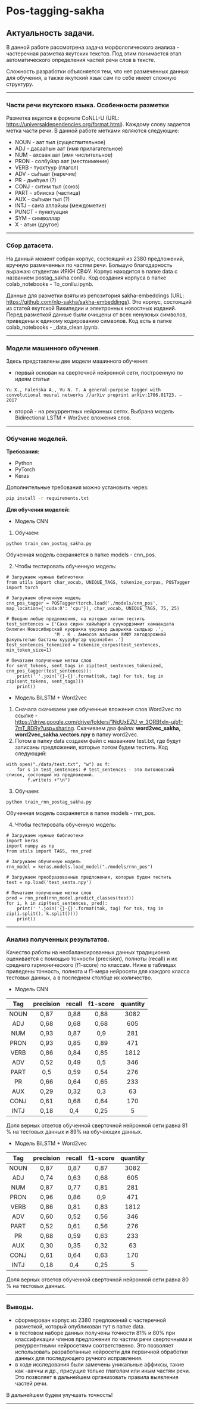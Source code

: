 # Pos-tagging-sakha
## Актуальность задачи.
В данной работе рассмотрена задача морфологического анализа - частеречная разметка якутских текстов. Под этим понимается этап автоматического определения частей речи слов в тексте.

Сложность разработки объясняется тем, что нет размеченных данных для обучения, а также якутский язык сам по себе имеет сложную структуру.
___
### Части речи якутского языка. Особенности разметки
Разметка ведется в формате CoNLL-U (URL: https://universaldependencies.org/format.html). Каждому слову задается метка части речи. В данной работе метками являются следующие:
*	NOUN - аат тыл (существительное)
*	ADJ - даҕааһын аат (имя прилагательное)
*	NUM - ахсаан аат (имя числительное)
*	PRON - солбуйар аат (местоимение)
*	VERB - туохтуур (глагол) 
*	ADV - сыһыат (наречие) 
*	PR - дьөһүөл (?)
*	CONJ - ситим тыл (союз) 
*	PART - эбиискэ (частица)
*  AUX - сыһыан тыл (?) 
*	INTJ - саҥа аллайыы (междометие) 
*	PUNCT - пунктуация 
*  SYM - символлар
*  X - атын (другое)
___

### Сбор датасета.
На данный момент собран корпус, состоящий из 2380 предложений, вручную размеченных по частям речи. Большую благодарность выражаю студентам ИЯКН СВФУ. Корпус находится в папке data с названием postag_sakha.conllu. Код создания корпуса в папке colab_notebooks - To_conllu.ipynb.

Данные для разметки взяты из репозитория sakha-embeddings (URL: https://github.com/nlp-sakha/sakha-embeddings). Это корпус, состоящий из статей якутской Википедии и электронных новостных изданий. Перед разметкой данные были очищены от всех ненужных символов, приведены к единому кодированию символов. Код есть в папке colab_notebooks - _data_clean.ipynb.

___
### Модели машинного обучения.
Здесь представлены две модели машинного обучения: 
* первый основан на сверточной нейронной сети, построенную по идеям статьи 
```
Yu X., Faleńska A., Vu N. T. A general-purpose tagger with convolutional neural networks //arXiv preprint arXiv:1706.01723. – 2017
```
* второй - на рекуррентных нейронных сетях. Выбрана модель Bidirectional LSTM + Wor2vec вложения слов.
___
### Обучение моделей.
__Требования:__
- Python 
- PyTorch 
- Keras

Дополнительные требования можно установить через:
```bash
pip install -r requirements.txt
```
__Для обучения моделей:__

- Модель CNN
1. Обучаем:
```
python train_cnn_postag_sakha.py
```
Обученная модель сохраняется в папке models - cnn_pos.

2. Чтобы тестировать обученную модель:
```
# Загружаем нужные библиотеки
from utils import char_vocab, UNIQUE_TAGS, tokenize_corpus, POSTagger
import torch

# Загружаем обученную модель
cnn_pos_tagger = POSTagger(torch.load('./models/cnn_pos', map_location={'cuda:0': 'cpu'}), char_vocab, UNIQUE_TAGS, 75, 25)

# Вводим любые предложения, на которых хотим тестить
test_sentences = ['Саха сирин хайыһарга сүүмэрдэммит хамаандата билигин Новосибирскай куоракка үөрэнэр дьарыкка сылдьар .',
                  'М . К . Аммосов аатынан ХИФУ автодорожнай факультетын бастакы кууруһугар үөрэнэбин .']
test_sentences_tokenized = tokenize_corpus(test_sentences, min_token_size=1)

# Печатаем полученные метки слов
for sent_tokens, sent_tags in zip(test_sentences_tokenized, cnn_pos_tagger(test_sentences)):
    print(' '.join('{}-{}'.format(tok, tag) for tok, tag in zip(sent_tokens, sent_tags)))
    print()
```
- Модель BiLSTM + Word2vec
1. Сначала скачиваем уже обученные вложения слов Word2vec по ссылке - https://drive.google.com/drive/folders/1NdUxEZU_w_3ORBfxln-ujb1-7mT_8DRy?usp=sharing. Скачиваем два файла: **word2vec_sakha, word2vec_sakha.vectors.npy** в папку word2vec.
2. Потом в папку data создаем файл с названием test.txt, где будут записаны предложения, которые потом будем тестить. Код следующий:
```
with open("./data/test.txt", "w") as f:
    for s in test_sentences: # test_sentences - это питоновский список, состоящий из предложений.
        f.write(s +"\n")
```
3. Обучаем:
```
python train_rnn_postag_sakha.py
```
Обученная модель сохраняется в папке models - rnn_pos.

4. Чтобы тестировать обученную модель:
```
# Загружаем нужные библиотеки
import keras
import numpy as np
from utils import TAGS, rnn_pred

# Загружаем обученную модель
rnn_model = keras.models.load_model("./models/rnn_pos")

# Загружаем преобразованные предложения, которые будем тестить
test = np.load('test_sents.npy')

# Печатаем полученные метки слов
pred = rnn_pred(rnn_model.predict_classes(test))
for i, k in zip(test_sentences, pred):
    print(' '.join('{}-{}'.format(tok, tag) for tok, tag in zip(i.split(), k.split())))
    print()
```
___
### Анализ полученных результатов.
Качество работы на несбалансированных данных традиционно оценивается с помощью точности (precision), полноты (recall) и их среднего гармонического (f1-score) по классам. Ниже в таблицах приведены точность, полнота и f1-мера нейросети для каждого класса тестовых данных, а в последнем столбце их количество.

- Модель CNN

|  Tag  | precision  | recall | f1-score | quantity |
| :---: | :---: | :---: | :---: | :---: |
| NOUN  |  0,87      |  0,88  |   0,88   |  3082    |
| ADJ   |  0,68      |  0,68  |   0,68   |   605    |
| NUM   |  0,93      |  0,87  |   0,9    |   281    |
| PRON  |  0,93      |  0,85  |   0,89   |   471    |
| VERB  |  0,86      |  0,84  |   0,85   |   1812   |
| ADV   |  0,52      |  0,49  |   0,5    |   346    |
| PART  |  0,5       |  0,59  |   0,54   |   276    |
| PR    |  0,66      |  0,64  |   0,65   |   233    |
| AUX   |  0,29      |  0,32  |   0,3    |    63    |
| CONJ  |  0,61      |  0,68  |   0,64   |   170    |
| INTJ  |  0,18      |  0,4   |   0,25   |    5     |

Доля верных ответов обученной сверточной нейронной сети равна 81 % на тестовых данных и 89% на обучающих данных. 

- Модель BiLSTM + Word2vec

|  Tag  | precision  | recall | f1-score | quantity |
| :---: | :---: | :---: | :---: | :---: |
| NOUN  |  0,87      |  0,87  |   0,87   |  3082    |
| ADJ   |  0,74      |  0,63  |   0,68   |   605    |
| NUM   |  0,87      |  0,77  |   0,81   |   281    |
| PRON  |  0,96      |  0,86  |   0,9    |   471    |
| VERB  |  0,86      |  0,81  |   0,83   |   1812   |
| ADV   |  0,60      |  0,52  |   0,56   |   346    |
| PART  |  0,52      |  0,61  |   0,56   |   276    |
| PR    |  0,68      |  0,59  |   0,63   |   233    |
| AUX   |  0,30      |  0,35  |   0,32    |    63    |
| CONJ  |  0,61      |  0,64  |   0,63   |   170    |
| INTJ  |  0,18      |  0,4   |   0,25   |    5     |

Доля верных ответов обученной сверточной нейронной сети равна 80 % на тестовых данных. 
___
### Выводы.

* сформирован корпус из 2380 предложений с частеречной разметкой, который опубликован тут в папке data.
* в тестовом наборе данных получены точности 81% и 80% при классификации членов предложения по частям речи сверточными и рекуррентными нейросетями соответственно. Это позволяет использовать разработанные нейросети для первичной обработки данных для последующего ручного исправления.
* в ходе исследования были замечены уникальные аффиксы, такие как -ааччы и др., присущие только глаголам или иным частям речи. Это позволяет в дальнейшем организовать правила выявления частей речи.

В дальнейшем будем улучшать точность!
___
